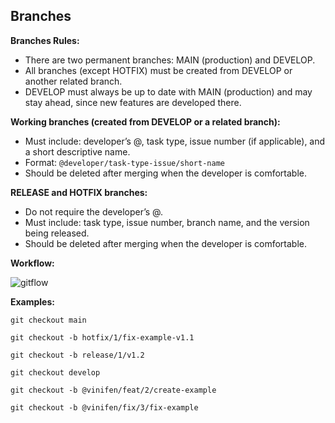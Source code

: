 ## Branches

**Branches Rules:**
- There are two permanent branches: MAIN (production) and DEVELOP.
- All branches (except HOTFIX) must be created from DEVELOP or another related branch.
- DEVELOP must always be up to date with MAIN (production) and may stay ahead, since new features are developed there.

**Working branches (created from DEVELOP or a related branch):**
- Must include: developer’s @, task type, issue number (if applicable), and a short descriptive name.
- Format: ``@developer/task-type-issue/short-name``
- Should be deleted after merging when the developer is comfortable.

**RELEASE and HOTFIX branches:**
- Do not require the developer’s @.
- Must include: task type, issue number, branch name, and the version being released.
- Should be deleted after merging when the developer is comfortable.

**Workflow:**

![gitflow](https://res.cloudinary.com/dqafdlj0c/image/upload/v1756429136/gitflow-e-museu_glhfyg.png)

**Examples:**

```branch
git checkout main
```

```branch
git checkout -b hotfix/1/fix-example-v1.1
```

```branch
git checkout -b release/1/v1.2
```

```branch
git checkout develop
```

```branch
git checkout -b @vinifen/feat/2/create-example
```

```branch
git checkout -b @vinifen/fix/3/fix-example
```


